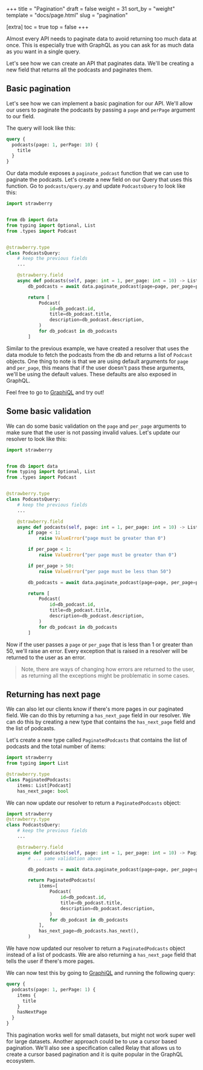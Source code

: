 +++
title = "Pagination"
draft = false
weight = 31
sort_by = "weight"
template = "docs/page.html"
slug = "pagination"

[extra]
toc = true
top = false
+++

Almost every API needs to paginate data to avoid returning too much data at
once. This is especially true with GraphQL as you can ask for as much data as
you want in a single query.

Let's see how we can create an API that paginates data. We'll be creating a new
field that returns all the podcasts and paginates them.

## Basic pagination

Let's see how we can implement a basic pagination for our API. We'll allow our
users to paginate the podcasts by passing a `page` and `perPage` argument to our
field.

The query will look like this:

```graphql
query {
  podcasts(page: 1, perPage: 10) {
    title
  }
}
```

Our data module exposes a `paginate_podcast` function that we can use to
paginate the podcasts. Let's create a new field on our Query that uses this
function. Go to `podcasts/query.py` and update `PodcastsQuery` to look like
this:

```python
import strawberry


from db import data
from typing import Optional, List
from .types import Podcast


@strawberry.type
class PodcastsQuery:
    # keep the previous fields
    ...

    @strawberry.field
    async def podcasts(self, page: int = 1, per_page: int = 10) -> List[Podcast]:
        db_podcasts = await data.paginate_podcast(page=page, per_page=per_page)

        return [
            Podcast(
                id=db_podcast.id,
                title=db_podcast.title,
                description=db_podcast.description,
            )
            for db_podcast in db_podcasts
        ]
```

Similar to the previous example, we have created a resolver that uses the data
module to fetch the podcasts from the db and returns a list of `Podcast`
objects. One thing to note is that we are using default arguments for `page` and
`per_page`, this means that if the user doesn't pass these arguments, we'll be
using the default values. These defaults are also exposed in GraphQL.

Feel free to go to [GraphiQL](http://localhost:8000/graphql) and try out!

## Some basic validation

We can do some basic validation on the `page` and `per_page` arguments to make
sure that the user is not passing invalid values. Let's update our resolver to
look like this:

```python
import strawberry


from db import data
from typing import Optional, List
from .types import Podcast


@strawberry.type
class PodcastsQuery:
    # keep the previous fields
    ...

    @strawberry.field
    async def podcasts(self, page: int = 1, per_page: int = 10) -> List[Podcast]:
        if page < 1:
            raise ValueError("page must be greater than 0")

        if per_page < 1:
            raise ValueError("per page must be greater than 0")

        if per_page > 50:
            raise ValueError("per page must be less than 50")

        db_podcasts = await data.paginate_podcast(page=page, per_page=per_page)

        return [
            Podcast(
                id=db_podcast.id,
                title=db_podcast.title,
                description=db_podcast.description,
            )
            for db_podcast in db_podcasts
        ]
```

Now if the user passes a `page` or `per_page` that is less than 1 or greater
than 50, we'll raise an error. Every exception that is raised in a resolver will
be returned to the user as an error.

> Note, there are ways of changing how errors are returned to the user, as
> returning all the exceptions might be problematic in some cases.

## Returning has next page

We can also let our clients know if there's more pages in our paginated field.
We can do this by returning a `has_next_page` field in our resolver. We can do
this by creating a new type that contains the `has_next_page` field and the list
of podcasts.

Let's create a new type called `PaginatedPodcasts` that contains the list of
podcasts and the total number of items:

```python
import strawberry
from typing import List

@strawberry.type
class PaginatedPodcasts:
    items: List[Podcast]
    has_next_page: bool
```

We can now update our resolver to return a `PaginatedPodcasts` object:

```python
import strawberry
@strawberry.type
class PodcastsQuery:
    # keep the previous fields
    ...

    @strawberry.field
    async def podcasts(self, page: int = 1, per_page: int = 10) -> PaginatedPodcasts:
        # ... same validation above

        db_podcasts = await data.paginate_podcast(page=page, per_page=per_page)

        return PaginatedPodcasts(
            items=[
                Podcast(
                    id=db_podcast.id,
                    title=db_podcast.title,
                    description=db_podcast.description,
                )
                for db_podcast in db_podcasts
            ],
            has_next_page=db_podcasts.has_next(),
        )
```

We have now updated our resolver to return a `PaginatedPodcasts` object instead
of a list of podcasts. We are also returning a `has_next_page` field that tells
the user if there's more pages.

We can now test this by going to [GraphiQL](http://localhost:8000/graphql) and
running the following query:

```graphql
query {
  podcasts(page: 1, perPage: 1) {
    items {
      title
    }
    hasNextPage
  }
}
```

This pagination works well for small datasets, but might not work super well for
large datasets. Another approach could be to use a cursor based pagination.
We'll also see a specification called Relay that allows us to create a cursor
based pagination and it is quite popular in the GraphQL ecosystem.
